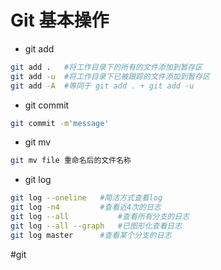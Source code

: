 # Git 基本操作
* git add

```bash
git add .  	#将工作目录下的所有的文件添加到暂存区
git add -u	#将工作目录下已被跟踪的文件添加到暂存区
git add -A	#等同于 git add . + git add -u
```

* git commit

```bash
git commit -m'message'
```

* git mv

```bash
git mv file 重命名后的文件名称
```

* git log

```bash
git log --oneline 	#简洁方式查看log
git log -n4			#查看近4次的日志
git log --all			#查看所有分支的日志
git log --all --graph	#已图形化查看日志
git log master		#查看某个分支的日志
```

#git